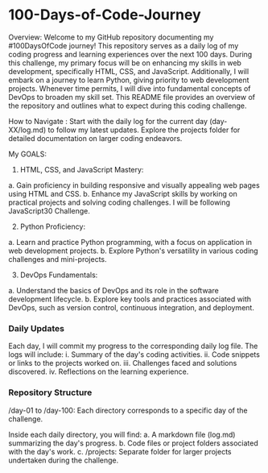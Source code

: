 # 100-Days-of-Code-Journey

Overview:
Welcome to my GitHub repository documenting my #100DaysOfCode journey! This repository serves as a daily log of my coding progress and learning experiences over the next 100 days. During this challenge, my primary focus will be on enhancing my skills in web development, specifically HTML, CSS, and JavaScript. Additionally, I will embark on a journey to learn Python, giving priority to web development projects. Whenever time permits, I will dive into fundamental concepts of DevOps to broaden my skill set.
This README file provides an overview of the repository and outlines what to expect during this coding challenge.

How to Navigate :
Start with the daily log for the current day (day-XX/log.md) to follow my latest updates.
Explore the projects folder for detailed documentation on larger coding endeavors.

My GOALS: 

1. HTML, CSS, and JavaScript Mastery:

a. Gain proficiency in building responsive and visually appealing web pages using HTML and CSS.
b. Enhance my JavaScript skills by working on practical projects and solving coding challenges. I will be following JavaScript30 Challenge.

2. Python Proficiency:

a. Learn and practice Python programming, with a focus on application in web development projects.
b. Explore Python's versatility in various coding challenges and mini-projects.

3. DevOps Fundamentals:

a. Understand the basics of DevOps and its role in the software development lifecycle.
b. Explore key tools and practices associated with DevOps, such as version control, continuous integration, and deployment.


### Daily Updates ### 

Each day, I will commit my progress to the corresponding daily log file. The logs will include:
i. Summary of the day's coding activities.
ii. Code snippets or links to the projects worked on.
iii. Challenges faced and solutions discovered.
iv. Reflections on the learning experience.

### Repository Structure ###
/day-01 to /day-100: Each directory corresponds to a specific day of the challenge.

Inside each daily directory, you will find:
a. A markdown file (log.md) summarizing the day's progress.
b. Code files or project folders associated with the day's work.
c. /projects: Separate folder for larger projects undertaken during the challenge.
